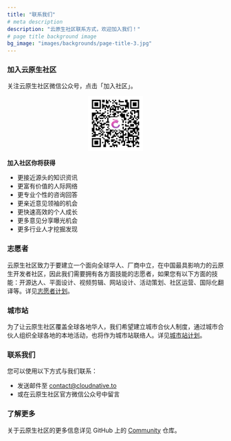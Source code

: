 ```yaml
---
title: "联系我们"
# meta description
description: "云原生社区联系方式，欢迎加入我们！"
# page title background image
bg_image: "images/backgrounds/page-title-3.jpg"
---
```


### 加入云原生社区

关注云原生社区微信公众号，点击「加入社区」。

<p align="center">
  <img src="qrcode.jpg" tile="云原生社区微信公众号二维码" alt="云原生社区微信公众号二维码" width="128px">
</p>

**加入社区你将获得**

- 更接近源头的知识资讯
- 更富有价值的人际网络
- 更专业个性的咨询回答
- 更亲近意见领袖的机会
- 更快速高效的个人成长
- 更多意见分享曝光机会
- 更多行业人才挖掘发现

### 志愿者

云原生社区致力于要建立一个面向全球华人、厂商中立，在中国最具影响力的云原生开发者社区，因此我们需要拥有各方面技能的志愿者，如果您有以下方面的技能：开源达人、平面设计、视频剪辑、网站设计、活动策划、社区运营、国际化翻译等。详见[志愿者计划](https://github.com/cloudnativeto/community/issues/65)。

### 城市站

为了让云原生社区覆盖全球各地华人，我们希望建立城市合伙人制度，通过城市合伙人组织全球各地的本地活动，也将作为城市站联络人。详见[城市站计划](https://github.com/cloudnativeto/community/issues/50)。

### 联系我们

您可以使用以下方式与我们联系：

- 发送邮件至 [contact@cloudnative.to](mailto:contact@cloudnative.to)
- 或在云原生社区官方微信公众号中留言

### 了解更多

关于云原生社区的更多信息详见 GitHub 上的 [Community](https://github.com/cloudnativeto/community) 仓库。